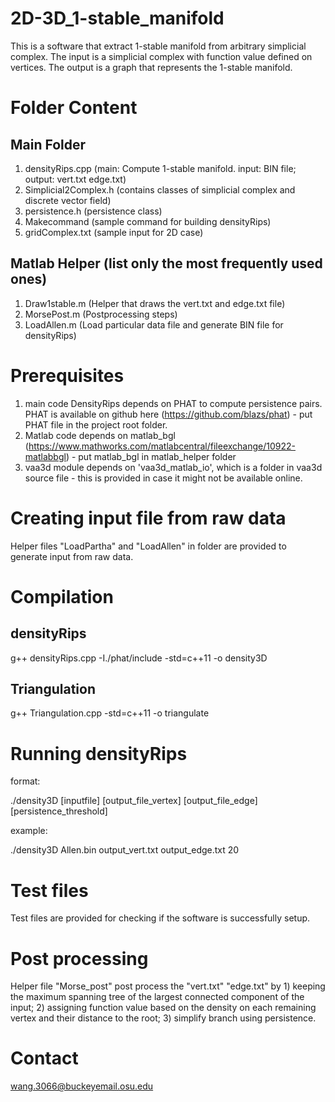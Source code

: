 # 2D-3D_1-stable_manifold
This is a software that extract 1-stable manifold from arbitrary simplicial complex. The input is a simplicial complex with function value defined on vertices. The output is a graph that represents the 1-stable manifold.

# Folder Content

## Main Folder

1. densityRips.cpp           (main: Compute 1-stable manifold. input: BIN file; output: vert.txt edge.txt)
2. Simplicial2Complex.h      (contains classes of simplicial complex and discrete vector field)
3. persistence.h             (persistence class)
4. Makecommand               (sample command for building densityRips)
5. gridComplex.txt           (sample input for 2D case)

## Matlab Helper (list only the most frequently used ones)
1. Draw1stable.m (Helper that draws the vert.txt and edge.txt file)
2. MorsePost.m (Postprocessing steps)
3. LoadAllen.m (Load particular data file and generate BIN file for densityRips)

# Prerequisites
1. main code DensityRips depends on PHAT to compute persistence pairs. PHAT is available on github here (https://github.com/blazs/phat) - put PHAT file in the project root folder.
2. Matlab code depends on matlab_bgl (https://www.mathworks.com/matlabcentral/fileexchange/10922-matlabbgl) - put matlab_bgl in matlab_helper folder
3. vaa3d module depends on 'vaa3d_matlab_io', which is a folder in vaa3d source file - this is provided in case it might not be available online.

# Creating input file from raw data
Helper files "LoadPartha" and "LoadAllen" in <matlabHelper> folder are provided to generate input from raw data. 

# Compilation
## densityRips
g++ densityRips.cpp -I./phat/include -std=c++11 -o density3D
## Triangulation
g++ Triangulation.cpp -std=c++11 -o triangulate

# Running densityRips

format:

./density3D [inputfile] [output_file_vertex] [output_file_edge] [persistence_threshold]

example:

./density3D Allen.bin output_vert.txt output_edge.txt 20

# Test files
Test files are provided for checking if the software is successfully setup. 


# Post processing
Helper file "Morse_post" post process the "vert.txt" "edge.txt" by 1) keeping the maximum spanning tree of the largest connected component of the input; 2) assigning function value based on the density on each remaining vertex and their distance to the root; 3) simplify branch using persistence.


# Contact
wang.3066@buckeyemail.osu.edu

